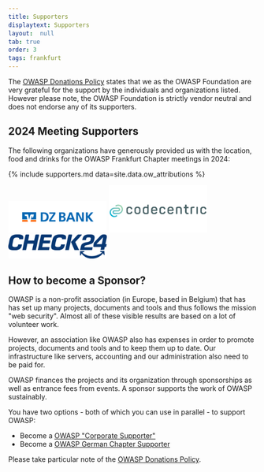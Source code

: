 ```yaml
---
title: Supporters
displaytext: Supporters
layout:  null
tab: true
order: 3
tags: frankfurt
---
```

The [OWASP Donations Policy](https://owasp.org/www-policy/operational/donations) states that we as the OWASP Foundation are very grateful for the support by the individuals and organizations listed. However please note, the OWASP Foundation is strictly vendor neutral and does not endorse any of its supporters.

## 2024 Meeting Supporters

The following organizations have generously provided us with the location, food and drinks for the OWASP Frankfurt Chapter meetings in 2024:

{% include supporters.md data=site.data.ow_attributions %}

<img src="./assets/DZBANK_Logo_oC_pos_RGB.png" alt="DZ Bank" style="width:200px; height:auto;">
<img src="./assets/codecentric.png" alt="DZ Bank" style="width:200px; height:auto;">
<img src="./assets/Logo_CHECK24.png" alt="DZ Bank" style="width:200px; height:auto;">

## How to become a Sponsor?

OWASP is a non-profit association (in Europe, based in Belgium) that has has set up many projects, documents and tools and thus follows the mission "web security". Almost all of these visible results are based on a lot of volunteer work.

However, an association like OWASP also has expenses in order to promote projects, documents and tools and to keep them up to date. Our infrastructure like servers, accounting and our administration also need to be paid for.

OWASP finances the projects and its organization through sponsorships as well as entrance fees from events. A sponsor supports the work of OWASP sustainably.

You have two options - both of which you can use in parallel - to support OWASP:

* Become a [OWASP "Corporate Supporter"](https://owasp.org/supporters/)
* Become a [OWASP German Chapter Supporter](https://owasp.org/donate/?reponame=www-chapter-germany&title=OWASP+Germany)

Please take particular note of the [OWASP Donations Policy](https://owasp.org/www-policy/operational/donations).
